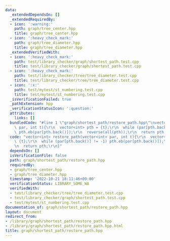 ```yaml
---
data:
  _extendedDependsOn: []
  _extendedRequiredBy:
  - icon: ':warning:'
    path: graph/tree_center.hpp
    title: graph/tree_center.hpp
  - icon: ':heavy_check_mark:'
    path: graph/tree_diameter.hpp
    title: graph/tree_diameter.hpp
  _extendedVerifiedWith:
  - icon: ':heavy_check_mark:'
    path: test/library_checker/graph/shortest_path.test.cpp
    title: test/library_checker/graph/shortest_path.test.cpp
  - icon: ':heavy_check_mark:'
    path: test/library_checker/tree/tree_diameter.test.cpp
    title: test/library_checker/tree/tree_diameter.test.cpp
  - icon: ':x:'
    path: test/mytest/st_numbering.test.cpp
    title: test/mytest/st_numbering.test.cpp
  _isVerificationFailed: true
  _pathExtension: hpp
  _verificationStatusIcon: ':question:'
  attributes:
    links: []
  bundledCode: "#line 1 \"graph/shortest_path/restore_path.hpp\"\nvector<int> restore_path(vector<int>\
    \ par, int t){\r\n  vector<int> pth = {t};\r\n  while (par[pth.back()] != -1)\
    \ pth.eb(par[pth.back()]);\r\n  reverse(all(pth));\r\n  return pth;\r\n}\n"
  code: "vector<int> restore_path(vector<int> par, int t){\r\n  vector<int> pth =\
    \ {t};\r\n  while (par[pth.back()] != -1) pth.eb(par[pth.back()]);\r\n  reverse(all(pth));\r\
    \n  return pth;\r\n}"
  dependsOn: []
  isVerificationFile: false
  path: graph/shortest_path/restore_path.hpp
  requiredBy:
  - graph/tree_center.hpp
  - graph/tree_diameter.hpp
  timestamp: '2022-10-21 18:11:46+09:00'
  verificationStatus: LIBRARY_SOME_WA
  verifiedWith:
  - test/library_checker/tree/tree_diameter.test.cpp
  - test/library_checker/graph/shortest_path.test.cpp
  - test/mytest/st_numbering.test.cpp
documentation_of: graph/shortest_path/restore_path.hpp
layout: document
redirect_from:
- /library/graph/shortest_path/restore_path.hpp
- /library/graph/shortest_path/restore_path.hpp.html
title: graph/shortest_path/restore_path.hpp
---
```

